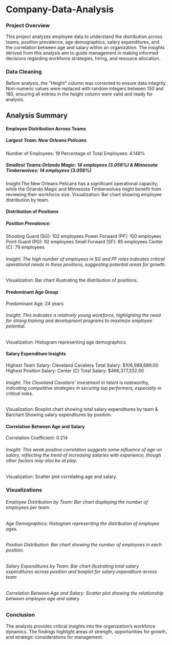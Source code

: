 # Company-Data-Analysis
### Project Overview
This project analyzes employee data to understand the distribution across teams, position prevalence, age demographics, salary expenditures, and the correlation between age and salary within an organization. The insights derived from this analysis aim to guide management in making informed decisions regarding workforce strategies, hiring, and resource allocation.
### Data Cleaning
Before analysis, the "Height" column was corrected to ensure data integrity. Non-numeric values were replaced with random integers between 150 and 180, ensuring all entries in the height column were valid and ready for analysis.
## Analysis Summary
#### Employee Distribution Across Teams
##### Largest Team: New Orleans Pelicans
Number of Employees: 19
Percentage of Total Employees: 4.148%
##### Smallest Teams:Orlando Magic: 14 employees (3.056%) & Minnesota Timberwolves: 14 employees (3.056%)
Insight:The New Orleans Pelicans has a significant operational capacity, while the Orlando Magic and Minnesota Timberwolves might benefit from reviewing their workforce size.
Visualization: Bar chart showing employee distribution by team.
#### Distribution of Positions
##### Position Prevalence:
Shooting Guard (SG): 102 employees
Power Forward (PF): 100 employees
Point Guard (PG): 92 employees
Small Forward (SF): 85 employees
Center (C): 79 employees
###### Insight: The high number of employees in SG and PF roles indicates critical operational needs in these positions, suggesting potential areas for growth.
Visualization: Bar chart illustrating the distribution of positions.
#### Predominant Age Group
Predominant Age: 24 years
###### Insight: This indicates a relatively young workforce, highlighting the need for strong training and development programs to maximize employee potential.
Visualization: Histogram representing age demographics.
#### Salary Expenditure Insights
Highest Team Salary: Cleveland Cavaliers
Total Salary: $106,988,689.00
Highest Position Salary: Center (C)
Total Salary: $466,377,332.00
###### Insight: The Cleveland Cavaliers’ investment in talent is noteworthy, indicating competitive strategies in securing top performers, especially in critical roles.
Visualization: Boxplot chart showing total salary expenditures by team & Barchart Showing salary expenditures by position.
#### Correlation Between Age and Salary
Correlation Coefficient: 0.214
###### Insight: This weak positive correlation suggests some influence of age on salary, reflecting the trend of increasing salaries with experience, though other factors may also be at play.
Visualization: Scatter plot correlating age and salary.
### Visualizations
###### Employee Distribution by Team: Bar chart displaying the number of employees per team.
###### Age Demographics: Histogram representing the distribution of employee ages.
###### Position Distribution: Bar chart showing the number of employees in each position.
###### Salary Expenditures by Team: Bar chart illustrating total salary expenditures across position and boxplot for salary expenditure across team
###### Correlation Between Age and Salary: Scatter plot showing the relationship between employee age and salary.
### Conclusion
The analysis provides critical insights into the organization’s workforce dynamics. The findings highlight areas of strength, opportunities for growth, and strategic considerations for management.
